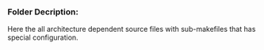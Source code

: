 ### Folder Decription:
Here the all architecture dependent source files with sub-makefiles that has special configuration.